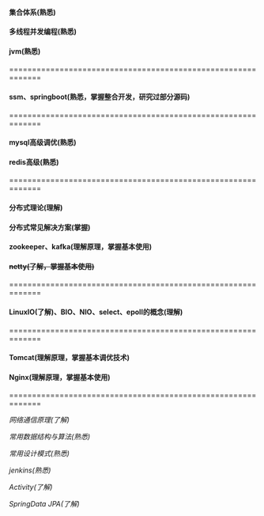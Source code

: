 #### 集合体系(熟悉)

#### 多线程并发编程(熟悉)

#### jvm(熟悉)

=============================================================

#### ssm、springboot(熟悉，掌握整合开发，研究过部分源码)

=============================================================

#### mysql高级调优(熟悉)

#### redis高级(熟悉)

=============================================================

#### 分布式理论(理解)

#### 分布式常见解决方案(掌握)

#### zookeeper、kafka(理解原理，掌握基本使用)

#### ~~netty(了解，掌握基本使用)~~

=============================================================

#### LinuxIO(了解)、BIO、NIO、select、epoll的概念(理解)

=============================================================

#### Tomcat(理解原理，掌握基本调优技术)

#### Nginx(理解原理，掌握基本使用)

=============================================================

*网络通信原理(了解)*

*常用数据结构与算法(熟悉)*

*常用设计模式(熟悉)*

*jenkins(熟悉)*

*Activity(了解)*

*SpringData JPA(了解)*